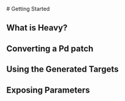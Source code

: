 # Getting Started

## What is Heavy?

## Converting a Pd patch

## Using the Generated Targets

## Exposing Parameters

